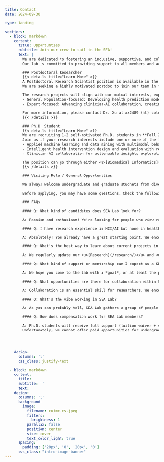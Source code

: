 ```yaml
---
title: Contact
date: 2024-09-30

type: landing

sections:
  - block: markdown
    content:
      title: Opportunties
      subtitle: Join our crew to sail in the SEA!
      text: |
        We are dedicated to fostering an inclusive, supportive, and collaborative research environment that values diversity and promotes innovation, creativity, and well-being.
        Our lab is committed to providing support to all members and actively working to eliminate barriers to equality, ensuring a space where everyone can thrive.

        ### Postdoctoral Researcher
        {{< details title="Learn More" >}}
        A Postdoctoral Research Scientist position is available in the Department of Biomedical Informatics (DBMI) at the Columbia University Irving Medical Center.
        We are seeking a highly motivated postdoc to join our team in **Spring 2025 or Fall 2025**, focusing on the intersection of HCI, Ubiquitous Computing, and applied AI/ML.

        The research projects will align with our mutual interests, exploring diverse topics, including but not limited to:
        - General Population-focused: Developing health prediction models, designing and evaluating well-being interventions, or enhancing human-AI interaction for health promotion.
        - Expert-focused: Advancing clinician-AI collaboration, creating clinical decision support tools, or improving clinical workflows with innovative HCI and AI methodologies.

        For more information, please contact Dr. Xu at xx2489 (at) columbia.edu. Additional details can be found on the <u>[job posting](https://apply.interfolio.com/154006)</u> page.
        {{< /details >}}

        ### Ph.D. Student
        {{< details title="Learn More" >}}
        We are recruiting 1-2 self-motivated Ph.D. students in **Fall 2025**!
        Join us if your research interests include one or more of the following areas:
        - Applied machine learning and data mining with multimodal behavior data across wearable and medical records.
        - Intelligent health intervention design and evaluation with real-world deployability.
        - Clinician-AI collaboration for actionaable insights exploration and clinical decision support.

        The position can go through either <u>[Biomedical Informatics](https://www.dbmi.columbia.edu/phd-in-biomedical-informatics/)</u> or <u>[Computer Science](https://www.cs.columbia.edu/education/phd/)</u> Ph.D. programs. Please contact Dr. Xu (xx2489 (at) columbia.edu) for more details.
        {{< /details >}}

        ### Visiting Role / General Opportunities

        We always welcome undergraduate and graduate studnets from diverse background. Visiting roles can be either in-person or remote. If you are intersted in joining us as an master, undergraduate, or high school researcher, please fill out <u>[this form](https://forms.gle/zfHRzEqR9USm3sXV8)</u>!

        Before applying, you may have some questions. Check the following FAQs.

        ### FAQs

        #### Q: What kind of candidates does SEA Lab look for?

        A: Passion and enthusiasm! We're looking for people who view research as *fun*, *fascinating*, and *exciting*, rather than just "*another task to complete*". We want someone who is truly passionate about what they do. Don't have all the skills yet? That's totally fine—learning and growing is what it's all about!

        #### Q: I have research experience in HCI/AI but none in health (or the other way around). Is that okay?

        A: Absolutely! You already have a great starting point. We encourage you to dive into new areas and get to learn what you are excited about while working with us.

        #### Q: What's the best way to learn about current projects in SEA Lab?

        A: We regularly update our <u>[Research](/research/)</u> and <u>[Publication](/publication/)</u> pages, where you can find the latest work from the lab. You are also welcomed to reach out to any of our members if you are curious to learn more about specific projects—they are always happy to share!

        #### Q: What kind of support or mentorship can I expect as a SEA Lab member?

        A: We hope you come to the lab with a *goal*, or at least the plan to discover your *goal*. A major part of Orson's role is to support every single lab member in achieving their goals. Think of SEA Lab as a resource hub that fuels your journey: You decide your direction, and we're dedicated to making that path a reality together.

        #### Q: What opportunities are there for collaboration within SEA Lab and across other labs?

        A: Collaboration is an essential skill for researchers. We encourage (while not enforce :)) collaboration within the team and across other labs. Feel free to reach out to anyone for potential collaboration, whether it's joining their projects or inviting them to join yours.

        #### Q: What's the vibe working in SEA Lab?

        A: As you can probably tell, SEA Lab gathers a group of people who love what they do and are driven to make a real-world impact. We only do high-quality research and build great stuff. Yes, we may work hard, but we play harder.

        #### Q: How does compensation work for SEA Lab members?

        A: Ph.D. students will receive full support (tuition waiver + stipend) as outlined by the DBMI/CS programs. We aim to provide as many RAs as possible, with TAs as a backup (which can be a fun and rewarding experience too!)
        Unfortunately, we cannot offer paid opportunities for undergraduate or master's RAs, and Columbia policy does not allow us to pay remote interns :(

        


    design:
      columns: '1'
      css_class: justify-text

  - block: markdown
    content:
      title:
      subtitle: ''
      text:
    design:
      columns: '1'
      background:
        image: 
          filename: cuimc-cs.jpeg
          filters:
            brightness: 1
          parallax: false
          position: center
          size: cover
          text_color_light: true
      spacing:
        padding: ['20px', '0', '20px', '0']
      css_class: "intro-image-banner"
---
```

